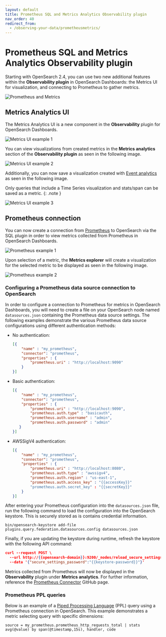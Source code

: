 ```yaml
---
layout: default
title: Prometheus SQL and Metrics Analytics Observability plugin
nav_order: 40
redirect_from:
  - /observing-your-data/prometheusmetrics/
---
```


# Prometheus SQL and Metrics Analytics Observability plugin

Starting with OpenSearch 2.4, you can use two new additional features within the **Observability plugin** in OpenSearch Dashboards: the Metrics UI for visualization, and connecting to Prometheus to gather metrics.

![Prometheus and Metrics]({{site.url}}{{site.baseurl}}/images/metrics/metricsgif.gif)

## Metrics Analytics UI

The Metrics Analytics UI is a new component in the **Observability** plugin for OpenSearch Dashboards.

![Metrics UI example 1]({{site.url}}{{site.baseurl}}/images/metrics/metrics1.jpg)

You can view visualizations from created metrics in the **Metrics analytics** section of the **Observability plugin** as seen in the following image.

![Metrics UI example 2]({{site.url}}{{site.baseurl}}/images/metrics/metrics2.jpg)

Additionally, you can now save a visualization created with [Event analytics]({{site.url}}{{site.baseurl}}/observing-your-data/event-analytics/) as seen in the following image.

Only queries that include a Time Series visualization and stats/span can be saved as a metric.
{: .note }

![Metrics UI example 3]({{site.url}}{{site.baseurl}}/images/metrics/metrics4.jpg)

## Prometheus connection

You can now create a connection from [Prometheus](https://prometheus.io/) to OpenSearch via the SQL plugin in order to view metrics collected from Prometheus in OpenSearch Dashboards.

![Prometheus example 1]({{site.url}}{{site.baseurl}}/images/metrics/metrics3.jpg)

Upon selection of a metric, the **Metrics explorer** will create a visualization for the selected metric to be displayed as seen in the following image.

![Prometheus example 2]({{site.url}}{{site.baseurl}}/images/metrics/metrics5.png)

### Configuring a Prometheus data source connection to OpenSearch

In order to configure a connection to Prometheus for metrics in OpenSearch Dashboards, you will need to create a file on your OpenSearch node named `datasources.json` containing the Prometheus data source settings. The following examples demonstrate the various Prometheus data source configurations using different authentication methods:

- No authentication:

   ```json
   [{
       "name" : "my_prometheus",
       "connector": "prometheus",
       "properties" : {
           "prometheus.uri" : "http://localhost:9090"
       }
   }]
   ```

- Basic authentication:

   ```json
   [{
       "name" : "my_prometheus",
       "connector": "prometheus",
       "properties" : {
           "prometheus.uri" : "http://localhost:9090",
           "prometheus.auth.type" : "basicauth",
           "prometheus.auth.username" : "admin",
           "prometheus.auth.password" : "admin"
      }
   }]
   ```

- AWSSigV4 authentication:

   ```json
   [{
       "name" : "my_prometheus",
       "connector": "prometheus",
       "properties" : {
           "prometheus.uri" : "http://localhost:8080",
           "prometheus.auth.type" : "awssigv4",
           "prometheus.auth.region" : "us-east-1",
           "prometheus.auth.access_key" : "{{accessKey}}"
           "prometheus.auth.secret_key" : "{{secretKey}}"
       }
   }]
   ```

After entering your Prometheus configuration into the `datasources.json` file, run the following command to load the configuration into the OpenSearch keystore. This is securely stored as is contains credential information.

```
bin/opensearch-keystore add-file plugins.query.federation.datasources.config datasources.json
```

Finally, if you are updating the keystore during runtime, refresh the keystore with the following API command:

```json
curl --request POST \
  --url http://{{opensearch-domain}}:9200/_nodes/reload_secure_settings \
  --data '{"secure_settings_password":"{{keystore-password}}"}'
```

Metrics collected from Prometheus will now be displayed in the **Observability** plugin under **Metrics analytics**. For further information, reference the [Prometheus Connector](https://github.com/opensearch-project/sql/blob/main/docs/user/ppl/admin/prometheus_connector.rst) GitHub page.

### Prometheus PPL queries

Below is an example of a [Piped Processing Language]({{site.url}}{{site.baseurl}}/search-plugins/sql/ppl/index) (PPL) query using a Prometheus connection in OpenSearch. This example demonstrates a metric selecting query with specific dimensions:

```
source = my_prometheus.prometheus_http_requests_total | stats avg(@value) by span(@timestamp,15s), handler, code
```
